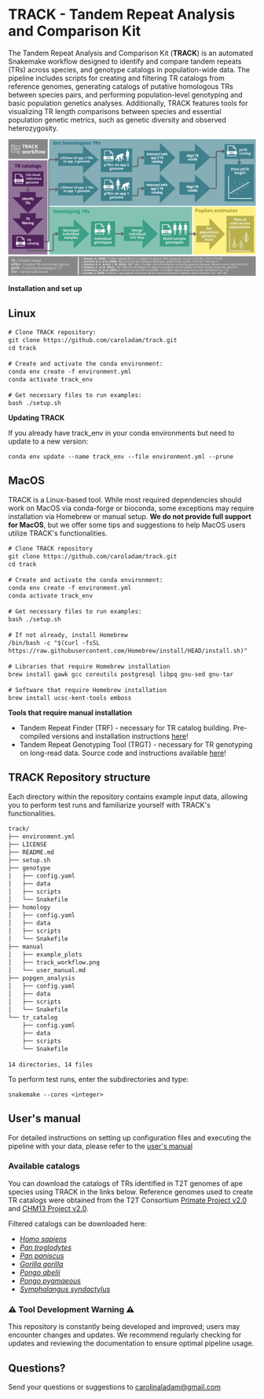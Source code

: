 # TRACK - Tandem Repeat Analysis and Comparison Kit

The Tandem Repeat Analysis and Comparison Kit (**TRACK**) is an automated Snakemake workflow designed to identify and compare tandem repeats (TRs) across species, and genotype catalogs in population-wide data. The pipeline includes scripts for creating and filtering TR catalogs from reference genomes, generating catalogs of putative homologous TRs between species pairs, and performing population-level genotyping and basic population genetics analyses. Additionally, TRACK features tools for visualizing TR length comparisons between species and essential population genetic metrics, such as genetic diversity and observed heterozygosity.

![track_workflow](https://github.com/caroladam/track/blob/main/manual/track_workflow.png)

**Installation and set up**

## **Linux**
```
# Clone TRACK repository:
git clone https://github.com/caroladam/track.git
cd track

# Create and activate the conda environment:
conda env create -f environment.yml
conda activate track_env

# Get necessary files to run examples:
bash ./setup.sh
```

**Updating TRACK**

If you already have track_env in your conda environments but need to update to a new version:
```
conda env update --name track_env --file environment.yml --prune
```

## **MacOS**

TRACK is a Linux-based tool. While most required dependencies should work on MacOS via conda-forge or bioconda, some exceptions may require installation via Homebrew or manual setup.
**We do not provide full support for MacOS**, but we offer some tips and suggestions to help MacOS users utilize TRACK's functionalities.

```
# Clone TRACK repository
git clone https://github.com/caroladam/track.git
cd track

# Create and activate the conda environment:
conda env create -f environment.yml
conda activate track_env

# Get necessary files to run examples:
bash ./setup.sh

# If not already, install Homebrew
/bin/bash -c "$(curl -fsSL https://raw.githubusercontent.com/Homebrew/install/HEAD/install.sh)"

# Libraries that require Homebrew installation
brew install gawk gcc coreutils postgresql libpq gnu-sed gnu-tar

# Software that require Homebrew installation
brew install ucsc-kent-tools emboss
```
**Tools that require manual installation**
- Tandem Repeat Finder (TRF) - necessary for TR catalog building. Pre-compiled versions and installation instructions [here](https://github.com/Benson-Genomics-Lab/TRF?tab=readme-ov-file#pre-compiled-versions)!
- Tandem Repeat Genotyping Tool (TRGT) - necessary for TR genotyping on long-read data. Source code and instructions available [here](https://github.com/PacificBiosciences/trgt?tab=readme-ov-file)!


## **TRACK Repository structure**

Each directory within the repository contains example input data, allowing you to perform test runs and familiarize yourself with TRACK's functionalities.

```
track/
├── environment.yml
├── LICENSE
├── README.md
├── setup.sh
├── genotype
│   ├── config.yaml
│   ├── data
│   ├── scripts
│   └── Snakefile
├── homology
│   ├── config.yaml
│   ├── data
│   ├── scripts
│   └── Snakefile
├── manual
│   ├── example_plots
│   ├── track_workflow.png
│   └── user_manual.md
├── popgen_analysis
│   ├── config.yaml
│   ├── data
│   ├── scripts
│   └── Snakefile
└── tr_catalog
    ├── config.yaml
    ├── data
    ├── scripts
    └── Snakefile

14 directories, 14 files

```
To perform test runs, enter the subdirectories and type:
```
snakemake --cores <integer>
```

## User's manual
For detailed instructions on setting up configuration files and executing the pipeline with your data, please refer to the [user's manual](https://github.com/caroladam/track/blob/main/manual/user_manual.md)

### Available catalogs
You can download the catalogs of TRs identified in T2T genomes of ape species using TRACK in the links below. Reference genomes used to create TR catalogs were obtained from the T2T Consortium [Primate Project v2.0](https://github.com/marbl/Primates?tab=readme-ov-file) and [CHM13 Project v2.0](https://github.com/marbl/CHM13).

Filtered catalogs can be downloaded here:
- _[Homo sapiens](https://www.dropbox.com/scl/fi/szsyk72fyc0gwlkdr2sie/homo_trf.bed.no_overlaps?rlkey=x85jot9gkuoertl3xa6oac1tz&st=m1oz5zvt&dl=0)_
- _[Pan troglodytes](https://www.dropbox.com/scl/fi/1oatewfdrztf3tzekozst/chimp_trf.bed.no_overlaps?rlkey=1xelhe5922lejnupqq3n8b2hc&st=2zha2bm8&dl=0)_
- _[Pan paniscus](https://www.dropbox.com/scl/fi/dqaqhh08d6z2isncq0h3o/bonobo_trf.bed.no_overlaps?rlkey=h0rvsi81e734y5d8hlfrsyoup&st=rsfomo0h&dl=0)_
- _[Gorilla gorilla](https://www.dropbox.com/scl/fi/fuvk9lgyyj3r3al8znb7d/gorilla_trf.bed.no_overlaps?rlkey=ojaqj7z06xwfxabysv3vuhtvo&st=jdc3uuu6&dl=0)_
- _[Pongo abelii](https://www.dropbox.com/scl/fi/og45rmuuj5rrnax1sz7au/pabelii_trf.bed.no_overlaps?rlkey=pft6kpbq7ouhwsvajcvh4hwcp&st=00e4lrmc&dl=0)_
- _[Pongo pygmaeous](https://www.dropbox.com/scl/fi/okib8baqljqr8t0sk0ipc/ppyg_trf.bed.no_overlaps?rlkey=hvrh87v930wjchpqkbp7oofoo&st=4mkwatsw&dl=0)_
- _[Symphalangus syndactylus](https://www.dropbox.com/scl/fi/jfw6bmjuhkw5kyzi4olp4/symsyn_trf.bed.no_overlaps?rlkey=vngw7jzmr7ejnuynd37mmeu7k&st=fsdurk82&dl=0)_

### ⚠️ Tool Development Warning ⚠️
This repository is constantly being developed and improved; users may encounter changes and updates. We recommend regularly checking for updates and reviewing the documentation to ensure optimal pipeline usage.

## Questions?
Send your questions or suggestions to carolinaladam@gmail.com
